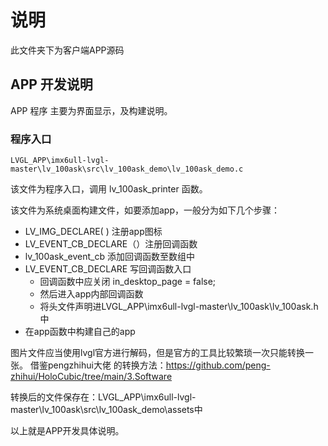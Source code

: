 # 说明
此文件夹下为客户端APP源码

## APP 开发说明
APP 程序 主要为界面显示，及构建说明。

### 程序入口
```
LVGL_APP\imx6ull-lvgl-master\lv_100ask\src\lv_100ask_demo\lv_100ask_demo.c
```
该文件为程序入口，调用 lv_100ask_printer 函数。

该文件为系统桌面构建文件，如要添加app，一般分为如下几个步骤：
- LV_IMG_DECLARE( ) 注册app图标
- LV_EVENT_CB_DECLARE（）注册回调函数
- lv_100ask_event_cb 添加回调函数至数组中
- LV_EVENT_CB_DECLARE 写回调函数入口
  - 回调函数中应关闭 in_desktop_page = false;
  - 然后进入app内部回调函数
  - 将头文件声明进LVGL_APP\imx6ull-lvgl-master\lv_100ask\lv_100ask.h中
- 在app函数中构建自己的app


图片文件应当使用lvgl官方进行解码，但是官方的工具比较繁琐一次只能转换一张。
借鉴pengzhihui大佬 的转换方法：https://github.com/peng-zhihui/HoloCubic/tree/main/3.Software

转换后的文件保存在：LVGL_APP\imx6ull-lvgl-master\lv_100ask\src\lv_100ask_demo\assets中


以上就是APP开发具体说明。